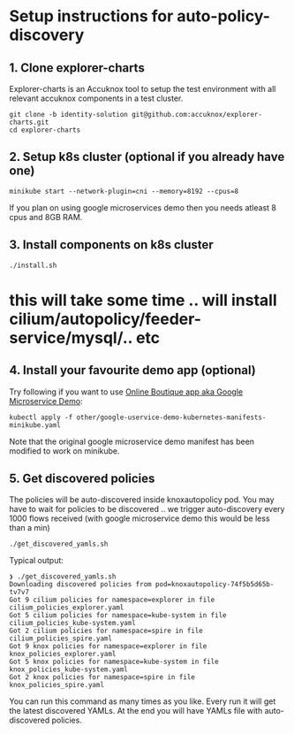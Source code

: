 # Setup instructions for auto-policy-discovery

## 1. Clone explorer-charts
Explorer-charts is an Accuknox tool to setup the test environment with all relevant accuknox components in a test cluster.
```
git clone -b identity-solution git@github.com:accuknox/explorer-charts.git
cd explorer-charts
```

## 2. Setup k8s cluster (optional if you already have one)
```
minikube start --network-plugin=cni --memory=8192 --cpus=8
```
If you plan on using google microservices demo then you needs atleast 8 cpus and 8GB RAM.

## 3. Install components on k8s cluster
```
./install.sh
```
# this will take some time .. will install cilium/autopolicy/feeder-service/mysql/.. etc

## 4. Install your favourite demo app (optional)
Try following if you want to use [Online Boutique app aka Google Microservice Demo](https://github.com/GoogleCloudPlatform/microservices-demo):
```
kubectl apply -f other/google-uservice-demo-kubernetes-manifests-minikube.yaml
```
Note that the original google microservice demo manifest has been modified to work on minikube.

## 5. Get discovered policies
The policies will be auto-discovered inside knoxautopolicy pod. You may have to wait for policies to be discovered .. we trigger auto-discovery every 1000 flows received (with google microservice demo this would be less than a min)
```
./get_discovered_yamls.sh
```

Typical output:
```
❯ ./get_discovered_yamls.sh
Downloading discovered policies from pod=knoxautopolicy-74f5b5d65b-tv7v7
Got 9 cilium policies for namespace=explorer in file cilium_policies_explorer.yaml
Got 5 cilium policies for namespace=kube-system in file cilium_policies_kube-system.yaml
Got 2 cilium policies for namespace=spire in file cilium_policies_spire.yaml
Got 9 knox policies for namespace=explorer in file knox_policies_explorer.yaml
Got 5 knox policies for namespace=kube-system in file knox_policies_kube-system.yaml
Got 2 knox policies for namespace=spire in file knox_policies_spire.yaml
```
You can run this command as many times as you like. Every run it will get the latest discovered YAMLs.
At the end you will have YAMLs file with auto-discovered policies.

